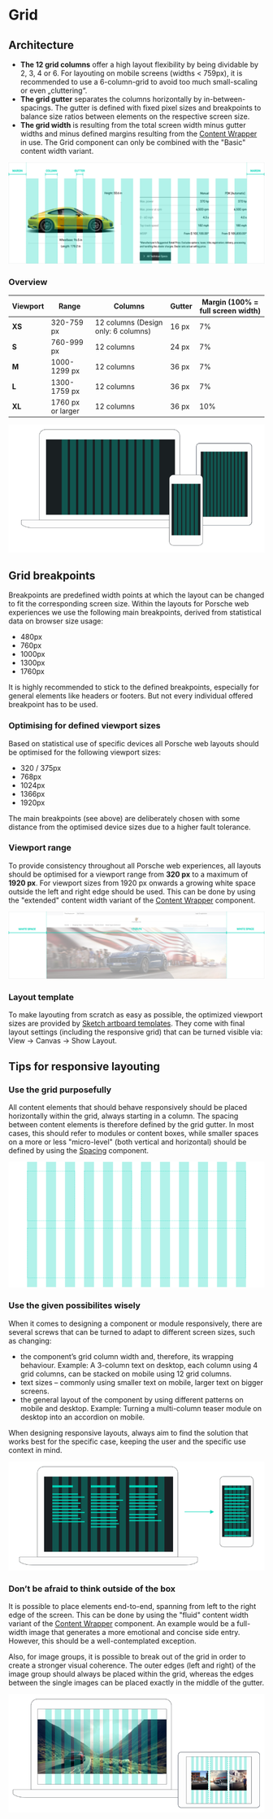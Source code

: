 # Grid

## Architecture

- **The 12 grid columns** offer a high layout flexibility by
being dividable by 2, 3, 4 or 6. For layouting on mobile screens (widths < 759px), it is recommended to use a 6-column-grid to avoid too much small-scaling or even „cluttering“.
- **The grid gutter** separates the columns horizontally by in-between-spacings.
The gutter is defined with fixed pixel sizes and breakpoints to balance size
ratios between elements on the respective screen size. 
- **The grid width** is resulting from the total screen width minus gutter widths and minus defined margins resulting from the [Content Wrapper](components/content-wrapper) in use. The Grid component can only be combined with the "Basic" content width variant.

![Porsche Design System grid architecture](./assets/grid-components.png)

### Overview 

| Viewport | Range | Columns | Gutter | Margin (100% = full screen width) | 
| -------- | -------- | -------- | -------- | -------- | 
| **XS** | 320-759 px | 12 columns (Design only: 6 columns) |  16 px | 7% | 
| **S** | 760-999 px | 12 columns |  24 px | 7% | 
| **M** | 1000-1299 px | 12 columns | 36 px| 7% | 
| **L** | 1300-1759 px  |  12 columns | 36 px | 7% |  
| **XL** | 1760 px or larger |  12 columns | 36 px | 10% | 

![Porsche Design System grid architecture](./assets/grid-viewports.png)

## Grid breakpoints 
Breakpoints are predefined width points at which the layout can be changed to fit the corresponding screen size.
Within the layouts for Porsche web experiences we use the following main breakpoints, derived from statistical data on browser size usage: 

- 480px
- 760px
- 1000px 
- 1300px
- 1760px

It is highly recommended to stick to the defined breakpoints, especially for general elements like headers or footers. But not every individual offered breakpoint has to be used.

### Optimising for defined viewport sizes

Based on statistical use of specific devices all Porsche web layouts should be optimised for the following viewport sizes: 

- 320 / 375px
- 768px
- 1024px
- 1366px
- 1920px

The main breakpoints (see above) are deliberately chosen with some distance from the optimised device sizes due to a higher fault tolerance.

### Viewport range

To provide consistency throughout all Porsche web experiences, all layouts should be optimised for a viewport range from **320 px** to a maximum of **1920 px**. For viewport sizes from 1920 px onwards a growing white space outside the left and right edge should be used. This can be done by using the "extended" content width variant of the [Content Wrapper](components/content-wrapper) component.

![Porsche Design System grid architecture](./assets/grid-maxwidth.png)

### Layout template 
To make layouting from scratch as easy as possible, the optimized viewport sizes are provided by [Sketch artboard templates](https://designsystem.porsche.com/sketch/porsche-design-system-layout-template.sketch). They come with final layout settings (including the responsive grid) that can be turned visible via: View → Canvas → Show Layout.

## Tips for responsive layouting

### Use the grid purposefully

All content elements that should behave responsively should be placed horizontally within the grid, always starting in a column. The spacing between content elements is therefore defined by the grid gutter. 
In most cases, this should refer to modules or content boxes, while smaller spaces on a more or less "micro-level" (both vertical and horizontal) should be defined by using the [Spacing](components/spacing) component.

![Porsche Design System grid alignment](./assets/grid-alignment.png)

### Use the given possibilites wisely

When it comes to designing a component or module responsively, there are several screws that can be turned to adapt to different screen sizes, such as changing:

- the component’s grid column width and, therefore, its wrapping behaviour. Example: A 3-column text on desktop, each column using 4 grid columns, can be stacked on mobile using 12 grid columns.
- text sizes – commonly using smaller text on mobile, larger text on bigger screens.
- the general layout of the component by using different patterns on mobile and desktop. Example: Turning a multi-column teaser module on desktop into an accordion on mobile.

When designing responsive layouts, always aim to find the solution that works best for the specific case, keeping the user and the specific use context in mind.

![Porsche Design System grid behaviour](./assets/grid-behaviour.png)

### Don’t be afraid to think outside of the box

It is possible to place elements end-to-end, spanning from left to the right edge of the screen. This can be done by using the "fluid" content width variant of the [Content Wrapper](components/content-wrapper) component.
An example would be a full-width image that generates a more emotional and concise side entry. However, this should be a well-contemplated exception.

Also, for image groups, it is possible to break out of the grid in order to create a stronger visual coherence. The outer edges (left and right) of the image group should always be placed within the grid, whereas the edges between the single images can be placed exactly in the middle of the gutter.

![End-to-end placement](./assets/grid-endtoend.png)

